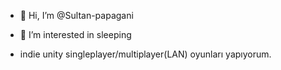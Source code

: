 - 👋 Hi, I’m @Sultan-papagani
- 👀 I’m interested in sleeping

- indie unity singleplayer/multiplayer(LAN) oyunları yapıyorum. 

<!---
Sultan-papagani/Sultan-papagani is a ✨ special ✨ repository because its `README.md` (this file) appears on your GitHub profile.
You can click the Preview link to take a look at your changes.
--->
